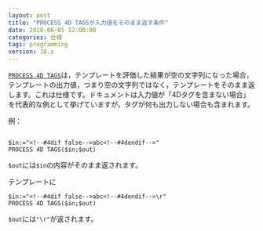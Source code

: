 ```yaml
---
layout: post
title: "PROCESS 4D TAGSが入力値をそのまま返す条件"
date: 2020-06-05 12:00:00
categories: 仕様
tags: programming
version: 18.x
---
```


[``PROCESS 4D TAGS``](https://doc.4d.com/4Dv18/4D/18/PROCESS-4D-TAGS.301-4504927.ja.html)は，テンプレートを評価した結果が空の文字列になった場合，テンプレートの出力値，つまり空の文字列ではなく，テンプレートをそのまま返します。これは仕様です。ドキュメントは入力値が「4Dタグを含まない場合」を代表的な例として挙げていますが，タグが何も出力しない場合も含まれます。

例：

```4d

$in:="<!--#4dif false-->abc<!--#4dendif-->"
PROCESS 4D TAGS($in;$out)
```

``$out``には``$in``の内容がそのまま返されます。


テンプレートに

```
$in:="<!--#4dif false-->abc<!--#4dendif-->\r"
PROCESS 4D TAGS($in;$out)
```

``$out``には``"\r"``が返されます。
